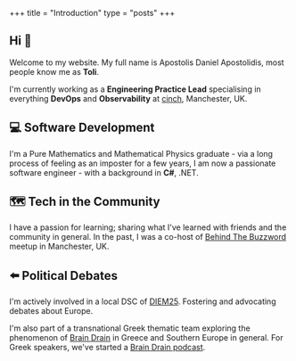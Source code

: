 +++
title =  "Introduction"
type = "posts"
+++

## Hi 👋

Welcome to my website. My full name is Apostolis Daniel Apostolidis, most people know me as **Toli**.

I'm currently working as a **Engineering Practice Lead** specialising in everything **DevOps** and **Observability** at [cinch](https://www.cinch.co.uk), Manchester, UK.

## 💻 Software Development

I'm a Pure Mathematics and Mathematical Physics graduate - via a long process of feeling as an imposter for a few years, I am now a passionate software engineer - with a background in **C#**, .NET.

## 🗺️ Tech in the Community

I have a passion for learning; sharing what I've learned with friends and the community in general. In the past, I was a co-host of [Behind The Buzzword](https://www.meetup.com/en-AU/Behind-The-Buzz-Word) meetup in Manchester, UK.

## ⬅️ Political Debates

I'm actively involved in a local DSC of [DIEM25](https://diem25.org/). Fostering and advocating debates about Europe.

I'm also part of a transnational Greek thematic team exploring the phenomenon of [Brain Drain](https://en.wikipedia.org/wiki/Human_capital_flight) in Greece and Southern Europe in general. For Greek speakers, we've started a [Brain Drain podcast](https://open.spotify.com/show/2Wd0cdlqEwPVQVB4vaEMc3?si=xTQWezCkT4igDTXehFTBTg).
